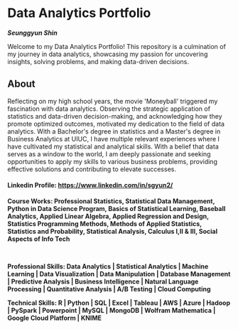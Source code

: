 # Data Analytics Portfolio
***Seunggyun Shin***

Welcome to my Data Analytics Portfolio! This repository is a culmination of my journey in data analytics, showcasing my passion for uncovering insights, solving problems, and making data-driven decisions.

## About

Reflecting on my high school years, the movie 'Moneyball' triggered my fascination with data analytics. Observing the strategic application of statistics and data-driven decision-making, and acknowledging how they promote optimized outcomes, motivated my dedication to the field of data analytics. With a Bachelor's degree in statistics and a Master's degree in Business Analytics at UIUC, I have multiple relevant experiences where I have cultivated my statistical and analytical skills. With a belief that data serves as a window to the world, I am deeply passionate and seeking opportunities to apply my skills to various business problems, providing effective solutions and contributing to elevate successes.

#### Linkedin Profile: https://www.linkedin.com/in/sgyun2/


**Course Works: Professional Statistics, Statistical Data Management, Python in Data Science Program, Basics of Statistical Learning, Baseball Analytics, Applied Linear Algebra, Applied Regression and Design, Statistics Programming Methods, Methods of Applied Statistics, Statistics and Probability, Statistical Analysis, Calculus I,II & III, Social Aspects of Info Tech**

&emsp;
&emsp;
&emsp;

**Professional Skills:
Data Analytics | Statistical Analytics | Machine Learning | Data Visualization | Data Manipulation | Database Management | Predictive Analysis | Business Intelligence | Natural Language Processing | Quantitative Analysis | 
A/B Testing | Cloud Computing**

 
 
 
**Technical Skills:
R | Python | SQL | Excel | Tableau | AWS | Azure | Hadoop | PySpark | Powerpoint | MySQL | MongoDB | Wolfram Mathematica | Google Cloud Platform | KNIME** 
  
